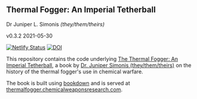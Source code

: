 ## Thermal Fogger: An Imperial Tetherball

Dr Juniper L. Simonis _(they/them/theirs)_

v0.3.2 2021-05-30

[![Netlify Status](https://api.netlify.com/api/v1/badges/cd448b0d-77d6-4b85-8908-25b58342c825/deploy-status)](https://app.netlify.com/sites/objective-wing-29d45d/deploys)
[![DOI](https://zenodo.org/badge/DOI/10.5281/zenodo.4850406.svg)](https://doi.org/10.5281/zenodo.4850406)

This repository contains the code underlying [The Thermal Fogger: An Imperial Tetherball](https://www.chemicalweaponsresearch.com/thermal_fogger), a book by [Dr. Juniper Simonis (they/them/theirs)](https://www.dapperstats.com/author/dr.-juniper-l.-simonis/) on the history of the thermal fogger's use in chemical warfare.


The book is built using [bookdown](https://bookdown.org) and is served at [thermalfogger.chemicalweaponsresearch.com](https://thermalfogger.chemicalweaponsresearch.com).

